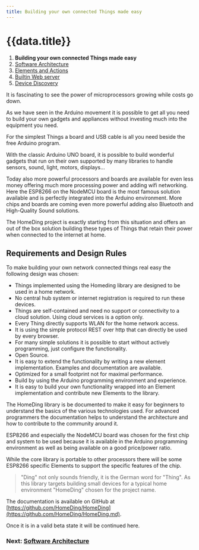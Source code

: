 ```yaml
---
title: Building your own connected Things made easy
---
```


# {{data.title}}

1. **Building your own connected Things made easy**
2. [Software Architecture](/concepts/paper02.md)
3. [Elements and Actions](/concepts/paper03.md)
4. [Builtin Web server](/concepts/paper04.md)
5. [Device Discovery](/concepts/paper05.md)

It is fascinating to see the power of microprocessors growing while costs go down.

As we have seen in the Arduino movement it is possible to get all you need to build your own gadgets and appliances without investing much into the equipment you need.

For the simplest Things a board and USB cable is all you need beside the free Arduino program.

With the classic Arduino UNO board, it is possible to build wonderful gadgets that run on their own supported by many libraries to handle sensors, sound, light, motors, displays...

Today also more powerful processors and boards are available for even less money offering much more processing power and adding wifi networking. Here the ESP8266 on the NodeMCU board is the most famous solution available and is perfectly integrated into the Arduino environment. More chips and boards are coming even more powerful adding also Bluetooth and High-Quality Sound solutions.

The HomeDing project is exactly starting from this situation and offers an out of the box solution building these types of Things that retain their power when connected to the internet at home.

## Requirements and Design Rules

To make building your own network connected things real easy the following design was chosen:

* Things implemented using the Homeding library are designed to be used in a home network.
* No central hub system or internet registration is required to run these devices.
* Things are self-contained and need no support or connectivity to a cloud solution. Using cloud services is a option only.
* Every Thing directly supports WLAN for the home network access.
* It is using the simple protocol REST over http that can directly be used by every browser.
* For many simple solutions it is possible to start without actively programming, just configure the functionality.
* Open Source.
* It is easy to extend the functionality by writing a new element implementation. Examples and documentation are available.
* Optimized for a small footprint not for maximal performance.
* Build by using the Arduino programming environment and experience.
* It is easy to build your own functionality wrapped into an Element implementation and contribute new Elements to the library.

The HomeDing library is be documented to make it easy for beginners to understand the basics of the various technologies used.
For advanced programmers the documentation helps to understand the architecture and how to contribute to the community around it.

ESP8266 and especially the NodeMCU board was chosen for the first chip and system to be used because it is available in the Arduino programming environment as well as being available on a good price/power ratio.

While the core library is portable to other processors there will be some ESP8266 specific Elements to support the specific features of the chip.

> "Ding" not only sounds friendly, it is the German word for "Thing". 
> As this library targets building small devices for a typical home environment "HomeDing" chosen for the project name.

The documentation is available on GitHub at [https://github.com/HomeDing/HomeDing](https://github.com/HomeDing/HomeDing.md).

Once it is in a valid beta state it will be continued here.

### Next: [Software Architecture](/concepts/paper02.md)